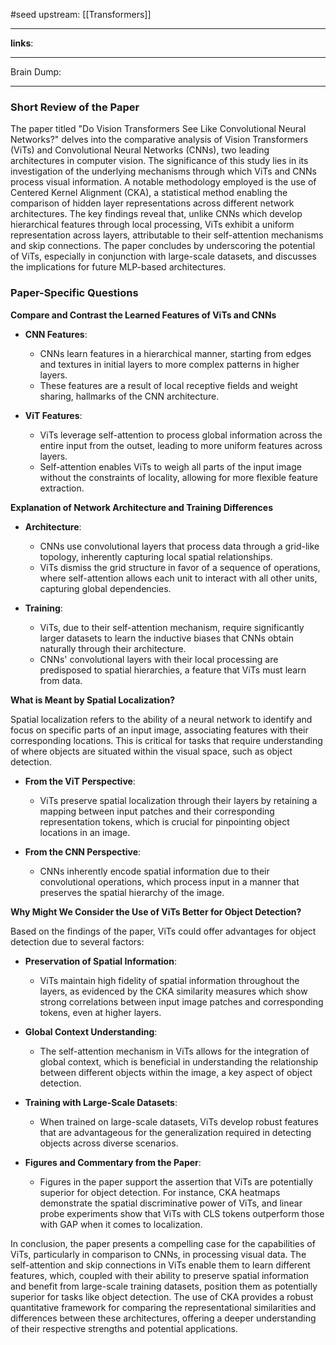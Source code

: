 #seed 
upstream: [[Transformers]]

---

**links**: 

---

Brain Dump: 

--- 


### Short Review of the Paper

The paper titled "Do Vision Transformers See Like Convolutional Neural Networks?" delves into the comparative analysis of Vision Transformers (ViTs) and Convolutional Neural Networks (CNNs), two leading architectures in computer vision. The significance of this study lies in its investigation of the underlying mechanisms through which ViTs and CNNs process visual information. A notable methodology employed is the use of Centered Kernel Alignment (CKA), a statistical method enabling the comparison of hidden layer representations across different network architectures. The key findings reveal that, unlike CNNs which develop hierarchical features through local processing, ViTs exhibit a uniform representation across layers, attributable to their self-attention mechanisms and skip connections. The paper concludes by underscoring the potential of ViTs, especially in conjunction with large-scale datasets, and discusses the implications for future MLP-based architectures.

### Paper-Specific Questions

**Compare and Contrast the Learned Features of ViTs and CNNs**

- **CNN Features**:
  - CNNs learn features in a hierarchical manner, starting from edges and textures in initial layers to more complex patterns in higher layers.
  - These features are a result of local receptive fields and weight sharing, hallmarks of the CNN architecture.

- **ViT Features**:
  - ViTs leverage self-attention to process global information across the entire input from the outset, leading to more uniform features across layers.
  - Self-attention enables ViTs to weigh all parts of the input image without the constraints of locality, allowing for more flexible feature extraction.

**Explanation of Network Architecture and Training Differences**

- **Architecture**:
  - CNNs use convolutional layers that process data through a grid-like topology, inherently capturing local spatial relationships.
  - ViTs dismiss the grid structure in favor of a sequence of operations, where self-attention allows each unit to interact with all other units, capturing global dependencies.
  
- **Training**:
  - ViTs, due to their self-attention mechanism, require significantly larger datasets to learn the inductive biases that CNNs obtain naturally through their architecture.
  - CNNs' convolutional layers with their local processing are predisposed to spatial hierarchies, a feature that ViTs must learn from data.

**What is Meant by Spatial Localization?**

Spatial localization refers to the ability of a neural network to identify and focus on specific parts of an input image, associating features with their corresponding locations. This is critical for tasks that require understanding of where objects are situated within the visual space, such as object detection.

- **From the ViT Perspective**:
  - ViTs preserve spatial localization through their layers by retaining a mapping between input patches and their corresponding representation tokens, which is crucial for pinpointing object locations in an image.
  
- **From the CNN Perspective**:
  - CNNs inherently encode spatial information due to their convolutional operations, which process input in a manner that preserves the spatial hierarchy of the image.

**Why Might We Consider the Use of ViTs Better for Object Detection?**

Based on the findings of the paper, ViTs could offer advantages for object detection due to several factors:

- **Preservation of Spatial Information**:
  - ViTs maintain high fidelity of spatial information throughout the layers, as evidenced by the CKA similarity measures which show strong correlations between input image patches and corresponding tokens, even at higher layers.
  
- **Global Context Understanding**:
  - The self-attention mechanism in ViTs allows for the integration of global context, which is beneficial in understanding the relationship between different objects within the image, a key aspect of object detection.

- **Training with Large-Scale Datasets**:
  - When trained on large-scale datasets, ViTs develop robust features that are advantageous for the generalization required in detecting objects across diverse scenarios.

- **Figures and Commentary from the Paper**:
  - Figures in the paper support the assertion that ViTs are potentially superior for object detection. For instance, CKA heatmaps demonstrate the spatial discriminative power of ViTs, and linear probe experiments show that ViTs with CLS tokens outperform those with GAP when it comes to localization.

In conclusion, the paper presents a compelling case for the capabilities of ViTs, particularly in comparison to CNNs, in processing visual data. The self-attention and skip connections in ViTs enable them to learn different features, which, coupled with their ability to preserve spatial information and benefit from large-scale training datasets, position them as potentially superior for tasks like object detection. The use of CKA provides a robust quantitative framework for comparing the representational similarities and differences between these architectures, offering a deeper understanding of their respective strengths and potential applications.